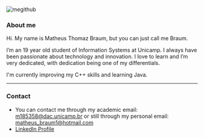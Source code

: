 ![megithub](https://user-images.githubusercontent.com/85642694/121788590-c5e31200-cba4-11eb-837d-fcc1b3acea2b.png)




### About me

Hi. My name is Matheus Thomaz Braum, but you can just call me Braum. 

I’m an 19 year old student of Information Systems at Unicamp. I always have been passionate about technology
and innovation. I love to learn and I’m very dedicated, with dedication being one of my differentials. 

I'm currently improving my C++ skills and learning Java.

*** 

### Contact

- You can contact me through my academic email: m185358@dac.unicamp.br or still through my personal email: matheus_braum1@hotmail.com
- [LinkedIn Profile](https://www.linkedin.com/in/matheus-thomaz-braum-5562b417a/)

<!---
ThBraum/ThBraum is a ✨ special ✨ repository because its `README.md` (this file) appears on your GitHub profile.
You can click the Preview link to take a look at your changes.
--->
